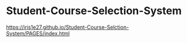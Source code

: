# Student-Course-Selection-System

https://iris1e27.github.io/Student-Course-Selction-System/PAGES/index.html

